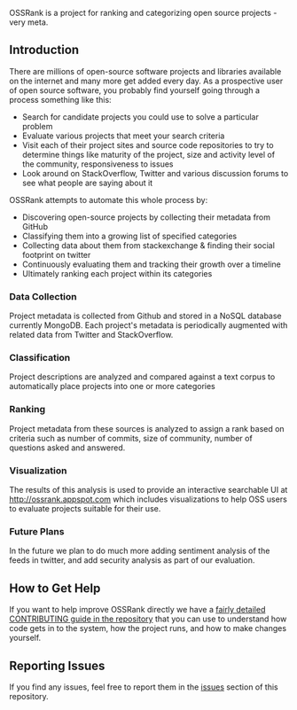 OSSRank is a project for ranking and categorizing open source projects - very meta.

## Introduction

There are millions of open-source software projects and libraries available on the internet and many more get added every day.
As a prospective user of open source software, you probably find yourself going through a process something like this:
* Search for candidate projects you could use to solve a particular problem
* Evaluate various projects that meet your search criteria
* Visit each of their project sites and source code repositories to try to determine things like maturity of the project, size and activity level of the community, responsiveness to issues 
* Look around on StackOverflow, Twitter and various discussion forums to see what people are saying about it

OSSRank attempts to automate this whole process by: 
* Discovering open-source projects by collecting their metadata from GitHub 
* Classifying them into a growing list of specified categories
* Collecting data about them from stackexchange & finding their social footprint on twitter
* Continuously evaluating them and tracking their growth over a timeline
* Ultimately ranking each project within its categories

### Data Collection
Project metadata is collected from Github and stored in a NoSQL database currently MongoDB.  Each project's metadata is periodically augmented with related data from Twitter and StackOverflow. 

### Classification
Project descriptions are analyzed and compared against a text corpus to automatically place projects into one or more categories   

### Ranking 
Project metadata from these sources is analyzed to assign a rank based on criteria such as number of commits, size of community, number of questions asked and answered. 

### Visualization
The results of this analysis is used to provide an interactive searchable UI at http://ossrank.appspot.com which includes visualizations to help OSS users to evaluate projects suitable for their use. 

### Future Plans
In the future we plan to do much more adding sentiment analysis of the feeds in twitter, and add security analysis as part of our evaluation.

## How to Get Help

If you want to help improve OSSRank directly we have a
[fairly detailed CONTRIBUTING guide in the repository][contrib] that you can
use to understand how code gets in to the system, how the project runs, and
how to make changes yourself.

## Reporting Issues

If you find any issues, feel free to report them in the [issues][issues] section of this repository.



[contrib]:      CONTRIBUTING.md
[license]:      LICENSE
[issues]:       https://github.com/csc/OSSRank/issues
